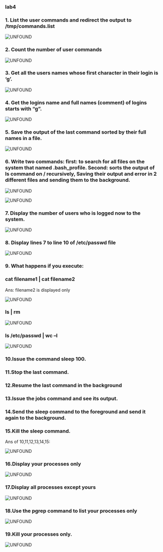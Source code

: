 ### lab4

### 1. List the user commands and redirect the output to /tmp/commands.list
![UNFOUND](https://github.com/sara-aref/Linux/assets/147546807/64d8a5d3-ae45-491f-8c85-4393f0b90f3f)

### 2. Count the number of user commands
![UNFOUND](https://github.com/sara-aref/Linux/assets/147546807/94db5bd2-e81e-4703-a95b-9664410c890d)

### 3. Get all the users names whose first character in their login is ‘g’.
![UNFOUND](https://github.com/sara-aref/Linux/assets/147546807/cc205bcf-e7aa-4327-b3dc-1bf8fc2ae0ec)

### 4. Get the logins name and full names (comment) of logins starts with “g”.
![UNFOUND](https://github.com/sara-aref/Linux/assets/147546807/51b147c1-977f-4c5c-b3c5-d2dbc4b3a5da)

### 5. Save the output of the last command sorted by their full names in a file.
![UNFOUND](https://github.com/sara-aref/Linux/assets/147546807/9a471072-6582-40e4-9db5-4f21cd04f93d)

### 6. Write two commands: first: to search for all files on the system that named .bash_profile. Second: sorts the output of ls command on / recursively, Saving their output and error in 2 different files and sending them to the background.
![UNFOUND](https://github.com/sara-aref/Linux/assets/147546807/30d08076-64a5-4544-9a63-dd776efbe152)

![UNFOUND](https://github.com/sara-aref/Linux/assets/147546807/ab5e707f-1719-490c-ae3e-87c5c15c7d11)

### 7. Display the number of users who is logged now to the system.
![UNFOUND](https://github.com/sara-aref/Linux/assets/147546807/78002f77-640a-472a-bb6a-41544f2f9aac)

### 8. Display lines 7 to line 10 of /etc/passwd file
![UNFOUND](https://github.com/sara-aref/Linux/assets/147546807/b3489f30-df04-416c-bf20-acaa526bc74a)

### 9. What happens if you execute:
### cat filename1 | cat filename2
Ans: filename2 is displayed only

![UNFOUND](https://github.com/sara-aref/Linux/assets/147546807/16a5eb0d-300f-49eb-85fa-438f73d379e7)

### ls | rm
![UNFOUND](https://github.com/sara-aref/Linux/assets/147546807/3aed693f-0127-4154-9f24-fe9f3e459a2d)

### ls /etc/passwd | wc –l
![UNFOUND](https://github.com/sara-aref/Linux/assets/147546807/d17766ff-73fe-4571-a2c6-0fac82788b51)

### 10.Issue the command sleep 100.
### 11.Stop the last command.
### 12.Resume the last command in the background
### 13.Issue the jobs command and see its output.
### 14.Send the sleep command to the foreground and send it again to the background.
### 15.Kill the sleep command.

Ans of 10,11,12,13,14,15:

![UNFOUND](https://github.com/sara-aref/Linux/assets/147546807/3ba8fb9d-7554-467f-8543-bbe1febc9614)

### 16.Display your processes only
![UNFOUND](https://github.com/sara-aref/Linux/assets/147546807/5d223280-64bc-46d5-aeba-76e417a94ffc)

### 17.Display all processes except yours
![UNFOUND](https://github.com/sara-aref/Linux/assets/147546807/41cf52ed-d91d-4c8a-aa00-eec512a9c071)

### 18.Use the pgrep command to list your processes only
![UNFOUND](https://github.com/sara-aref/Linux/assets/147546807/2fda5dbc-e1db-4389-99f0-52e85db07158)

### 19.Kill your processes only.
![UNFOUND](https://github.com/sara-aref/Linux/assets/147546807/35e08867-0ca3-4d78-95ca-eb7edf8997da)
